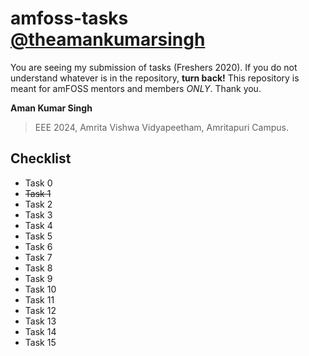 # amfoss-tasks [@theamankumarsingh](https://github.com/theamankumarsingh)

You are seeing my submission of tasks (Freshers 2020). If you do not understand whatever is in the repository, **turn back!** This repository is meant for amFOSS mentors and members *ONLY*.
Thank you.

**Aman Kumar Singh**
>EEE 2024,
>Amrita Vishwa Vidyapeetham,
>Amritapuri Campus.

## Checklist
- Task 0
- ~~Task 1~~
- Task 2
- Task 3
- Task 4
- Task 5
- Task 6
- Task 7
- Task 8
- Task 9
- Task 10
- Task 11
- Task 12
- Task 13
- Task 14
- Task 15
